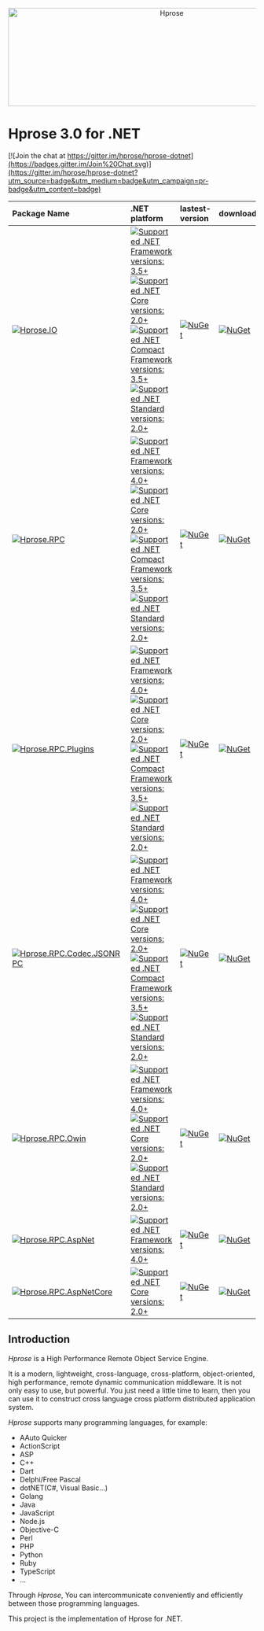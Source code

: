 <p align="center"><img src="https://hprose.com/banner.@2x.png" alt="Hprose" title="Hprose" width="650" height="200" /></p>

# Hprose 3.0 for .NET

[![Join the chat at https://gitter.im/hprose/hprose-dotnet](https://badges.gitter.im/Join%20Chat.svg)](https://gitter.im/hprose/hprose-dotnet?utm_source=badge&utm_medium=badge&utm_campaign=pr-badge&utm_content=badge)


  Package Name  | .NET platform | lastest-version | download |
:---------------|:---------|:---------|:-----------------
[![Hprose.IO](https://img.shields.io/badge/nuget-Hprose.IO-red.svg?logo=nuget)](https://www.nuget.org/packages/Hprose.IO) | [![Supported .NET Framework versions: 3.5+](https://img.shields.io/badge/.NET-3.5+-blue.svg) ![Supported .NET Core versions: 2.0+](https://img.shields.io/badge/Core-2.0+-blue.svg) ![Supported .NET Compact Framework versions: 3.5+](https://img.shields.io/badge/CF-3.5+-blue.svg) ![Supported .NET Standard versions: 2.0+](https://img.shields.io/badge/Standard-2.0+-blue.svg)](https://www.nuget.org/packages/Hprose.IO) | [![NuGet](https://img.shields.io/nuget/v/Hprose.IO.svg)](https://www.nuget.org/packages/Hprose.IO) | [![NuGet](https://img.shields.io/nuget/dt/Hprose.IO.svg)](https://www.nuget.org/packages/Hprose.IO)
[![Hprose.RPC](https://img.shields.io/badge/nuget-Hprose.RPC-red.svg?logo=nuget)](https://www.nuget.org/packages/Hprose.RPC) | [![Supported .NET Framework versions: 4.0+](https://img.shields.io/badge/.NET-4.0+-blue.svg) ![Supported .NET Core versions: 2.0+](https://img.shields.io/badge/Core-2.0+-blue.svg) ![Supported .NET Compact Framework versions: 3.5+](https://img.shields.io/badge/CF-3.5+-blue.svg) ![Supported .NET Standard versions: 2.0+](https://img.shields.io/badge/Standard-2.0+-blue.svg)](https://www.nuget.org/packages/Hprose.RPC) | [![NuGet](https://img.shields.io/nuget/v/Hprose.RPC.svg)](https://www.nuget.org/packages/Hprose.RPC) | [![NuGet](https://img.shields.io/nuget/dt/Hprose.RPC.svg)](https://www.nuget.org/packages/Hprose.RPC)
[![Hprose.RPC.Plugins](https://img.shields.io/badge/nuget-Hprose.RPC.Plugins-orange.svg?logo=nuget)](https://www.nuget.org/packages/Hprose.RPC.Plugins) | [![Supported .NET Framework versions: 4.0+](https://img.shields.io/badge/.NET-4.0+-blue.svg) ![Supported .NET Core versions: 2.0+](https://img.shields.io/badge/Core-2.0+-blue.svg) ![Supported .NET Compact Framework versions: 3.5+](https://img.shields.io/badge/CF-3.5+-blue.svg) ![Supported .NET Standard versions: 2.0+](https://img.shields.io/badge/Standard-2.0+-blue.svg)](https://www.nuget.org/packages/Hprose.RPC.Plugins) | [![NuGet](https://img.shields.io/nuget/v/Hprose.RPC.Plugins.svg)](https://www.nuget.org/packages/Hprose.RPC.Plugins) | [![NuGet](https://img.shields.io/nuget/dt/Hprose.RPC.Plugins.svg)](https://www.nuget.org/packages/Hprose.RPC.Plugins)
[![Hprose.RPC.Codec.JSONRPC](https://img.shields.io/badge/nuget-Hprose.RPC.Codec.JSONRPC-ff69b4.svg?logo=nuget)](https://www.nuget.org/packages/Hprose.RPC.Codec.JSONRPC) | [![Supported .NET Framework versions: 4.0+](https://img.shields.io/badge/.NET-4.0+-blue.svg) ![Supported .NET Core versions: 2.0+](https://img.shields.io/badge/Core-2.0+-blue.svg) ![Supported .NET Compact Framework versions: 3.5+](https://img.shields.io/badge/CF-3.5+-blue.svg) ![Supported .NET Standard versions: 2.0+](https://img.shields.io/badge/Standard-2.0+-blue.svg)](https://www.nuget.org/packages/Hprose.RPC.Codec.JSONRPC) | [![NuGet](https://img.shields.io/nuget/v/Hprose.RPC.Codec.JSONRPC.svg)](https://www.nuget.org/packages/Hprose.RPC.Codec.JSONRPC) | [![NuGet](https://img.shields.io/nuget/dt/Hprose.RPC.Codec.JSONRPC.svg)](https://www.nuget.org/packages/Hprose.RPC.Codec.JSONRPC)
[![Hprose.RPC.Owin](https://img.shields.io/badge/nuget-Hprose.RPC.Owin-blueviolet.svg?logo=nuget)](https://www.nuget.org/packages/Hprose.RPC.Owin) | [![Supported .NET Framework versions: 4.0+](https://img.shields.io/badge/.NET-4.0+-blue.svg) ![Supported .NET Core versions: 2.0+](https://img.shields.io/badge/Core-2.0+-blue.svg) ![Supported .NET Standard versions: 2.0+](https://img.shields.io/badge/Standard-2.0+-blue.svg)](https://www.nuget.org/packages/Hprose.RPC.Owin) | [![NuGet](https://img.shields.io/nuget/v/Hprose.RPC.Owin.svg)](https://www.nuget.org/packages/Hprose.RPC.Owin) | [![NuGet](https://img.shields.io/nuget/dt/Hprose.RPC.Owin.svg)](https://www.nuget.org/packages/Hprose.RPC.Owin)
[![Hprose.RPC.AspNet](https://img.shields.io/badge/nuget-Hprose.RPC.AspNet-blueviolet.svg?logo=nuget)](https://www.nuget.org/packages/Hprose.RPC.AspNet) | [![Supported .NET Framework versions: 4.0+](https://img.shields.io/badge/.NET-4.0+-blue.svg)](https://www.nuget.org/packages/Hprose.RPC.AspNet) | [![NuGet](https://img.shields.io/nuget/v/Hprose.RPC.AspNet.svg)](https://www.nuget.org/packages/Hprose.RPC.AspNet) | [![NuGet](https://img.shields.io/nuget/dt/Hprose.RPC.AspNet.svg)](https://www.nuget.org/packages/Hprose.RPC.AspNet)
[![Hprose.RPC.AspNetCore](https://img.shields.io/badge/nuget-Hprose.RPC.AspNetCore-blueviolet.svg?logo=nuget)](https://www.nuget.org/packages/Hprose.RPC.AspNetCore) | [ ![Supported .NET Core versions: 2.0+](https://img.shields.io/badge/Core-2.0+-blue.svg)](https://www.nuget.org/packages/Hprose.RPC.AspNetCore) | [![NuGet](https://img.shields.io/nuget/v/Hprose.RPC.AspNetCore.svg)](https://www.nuget.org/packages/Hprose.RPC.AspNetCore) | [![NuGet](https://img.shields.io/nuget/dt/Hprose.RPC.AspNetCore.svg)](https://www.nuget.org/packages/Hprose.RPC.AspNetCore)

## Introduction

*Hprose* is a High Performance Remote Object Service Engine.

It is a modern, lightweight, cross-language, cross-platform, object-oriented, high performance, remote dynamic communication middleware. It is not only easy to use, but powerful. You just need a little time to learn, then you can use it to construct cross language cross platform distributed application system.

*Hprose* supports many programming languages, for example:

* AAuto Quicker
* ActionScript
* ASP
* C++
* Dart
* Delphi/Free Pascal
* dotNET(C#, Visual Basic...)
* Golang
* Java
* JavaScript
* Node.js
* Objective-C
* Perl
* PHP
* Python
* Ruby
* TypeScript
* ...

Through *Hprose*, You can intercommunicate conveniently and efficiently between those programming languages.

This project is the implementation of Hprose for .NET.
